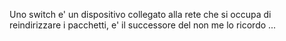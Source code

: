 Uno switch e' un dispositivo collegato alla rete che si occupa di reindirizzare i pacchetti,
e' il successore del non me lo ricordo ...
